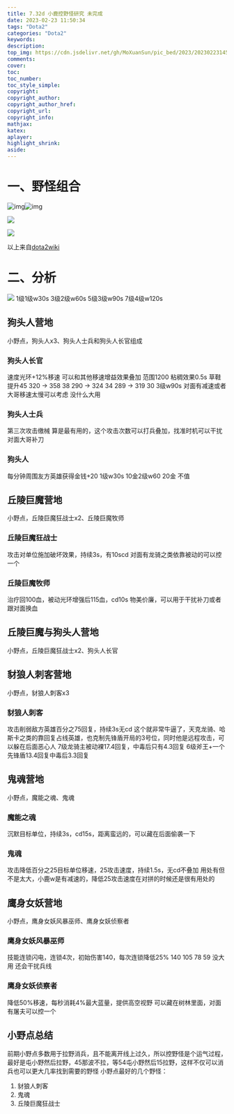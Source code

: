 ```yaml
---
title: 7.32d 小鹿控野怪研究 未完成
date: 2023-02-23 11:50:34
tags: "Dota2"
categories: "Dota2"
keywords:
description:
top_img: https://cdn.jsdelivr.net/gh/MoXuanSun/pic_bed/2023/202302231458817.jpg
comments:
cover: 
toc:
toc_number:
toc_style_simple:
copyright:
copyright_author:
copyright_author_href:
copyright_url:
copyright_info:
mathjax:
katex:
aplayer:
highlight_shrink:
aside:
---
```

# 一、野怪组合

![img](https://cdn.jsdelivr.net/gh/MoXuanSun/pic_bed/2023/202302130022402.png)![img](https://cdn.jsdelivr.net/gh/MoXuanSun/pic_bed/2023/202302130027186.png)

![](https://cdn.jsdelivr.net/gh/MoXuanSun/pic_bed/2023/202302130028275.png)

![](https://cdn.jsdelivr.net/gh/MoXuanSun/pic_bed/2023/202302130028082.png)

以上来自[dota2wiki](https://dota2.fandom.com/zh/wiki/%E4%B8%AD%E7%AB%8B%E7%94%9F%E7%89%A9)
# 二、分析
![](https://cdn.jsdelivr.net/gh/MoXuanSun/pic_bed/2023/202302130053062.png)
1级1级w30s 3级2级w60s 5级3级w90s 7级4级w120s
## 狗头人营地
小野点，狗头人x3、狗头人士兵和狗头人长官组成
### 狗头人长官
速度光环+12%移速
可以和其他移速增益效果叠加 范围1200 粘稠效果0.5s
草鞋提升45
320 -> 358 38
290 -> 324 34
289 -> 319 30
3级w90s 对面有减速或者大哥移速太慢可以考虑 没什么大用
### 狗头人士兵
第三次攻击缴械
算是最有用的，这个攻击次数可以打兵叠加，找准时机可以干扰对面大哥补刀
### 狗头人
每分钟周围友方英雄获得金钱+20
1级w30s 10金2级w60 20金 不值
## 丘陵巨魔营地
小野点，丘陵巨魔狂战士x2、丘陵巨魔牧师
### 丘陵巨魔狂战士
攻击对单位施加破坏效果，持续3s，有10scd
对面有龙骑之类依靠被动的可以控一个
### 丘陵巨魔牧师
治疗回100血，被动光环增强后115血，cd10s
物美价廉，可以用于干扰补刀或者跟对面换血
## 丘陵巨魔与狗头人营地
小野点，丘陵巨魔狂战士x2、狗头人长官
## 豺狼人刺客营地
小野点，豺狼人刺客x3
### 豺狼人刺客
攻击削弱敌方英雄百分之75回复，持续3s无cd
这个就非常牛逼了，天克龙骑、哈斯卡之类的靠回复占线英雄，也克制先锋盾开局的3号位，同时他是远程攻击，可以躲在后面恶心人
7级龙骑主被动裸17.4回复，中毒后只有4.3回复
6级斧王+一个先锋盾13.4回复中毒后3.3回复
## 鬼魂营地
小野点，魔能之魂、鬼魂
### 魔能之魂
沉默目标单位，持续3s，cd15s，距离蛮远的，可以藏在后面偷袭一下
### 鬼魂
攻击降低百分之25目标单位移速，25攻击速度，持续1.5s，无cd不叠加
用处有但不是太大，小鹿w是有减速的，降低25攻击速度在对拼的时候还是很有用处的
## 鹰身女妖营地
小野点，鹰身女妖风暴巫师、鹰身女妖侦察者
### 鹰身女妖风暴巫师
技能连锁闪电，连锁4次，初始伤害140，每次连锁降低25%
140 105 78 59
没大用 还会干扰兵线
### 鹰身女妖侦察者
降低50%移速，每秒消耗4%最大蓝量，提供高空视野
可以藏在树林里面，对面有屠夫可以控一个
## 小野点总结
前期小野点多数用于拉野消兵，且不能离开线上过久，所以控野怪是个运气过程，最好是屯小野然后拉野，45那波不拉，等54屯小野然后15拉野，这样不仅可以消兵也可以更大几率找到需要的野怪
小野点最好的几个野怪：
1. 豺狼人刺客
2. 鬼魂
3. 丘陵巨魔狂战士
## 